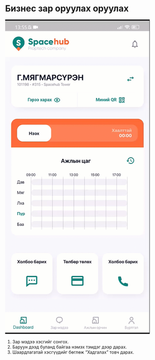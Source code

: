 # Бизнес зар оруулах оруулах
![](<img/Бизнес зар оруулах.gif>)

1. Зар мэдээ хэсгийг сонгох.
2. Баруун дээд буланд байгаа нэмэх тэмдэг дээр дарах.
3. Шаардлагатай хэсгүүдийг бөглөж “Хадгалах” товч дарах.
